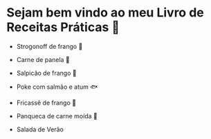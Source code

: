 # Sejam bem vindo ao meu Livro de Receitas Práticas :shallow_pan_of_food:



- Strogonoff de frango :chicken:

- Carne de panela :meat_on_bone:

- Salpicão de frango :chicken:

- Poke com salmão e atum :fish:

- Fricassê de frango :chicken:

- Panqueca de carne moída :meat_on_bone:

- Salada de Verão
  

